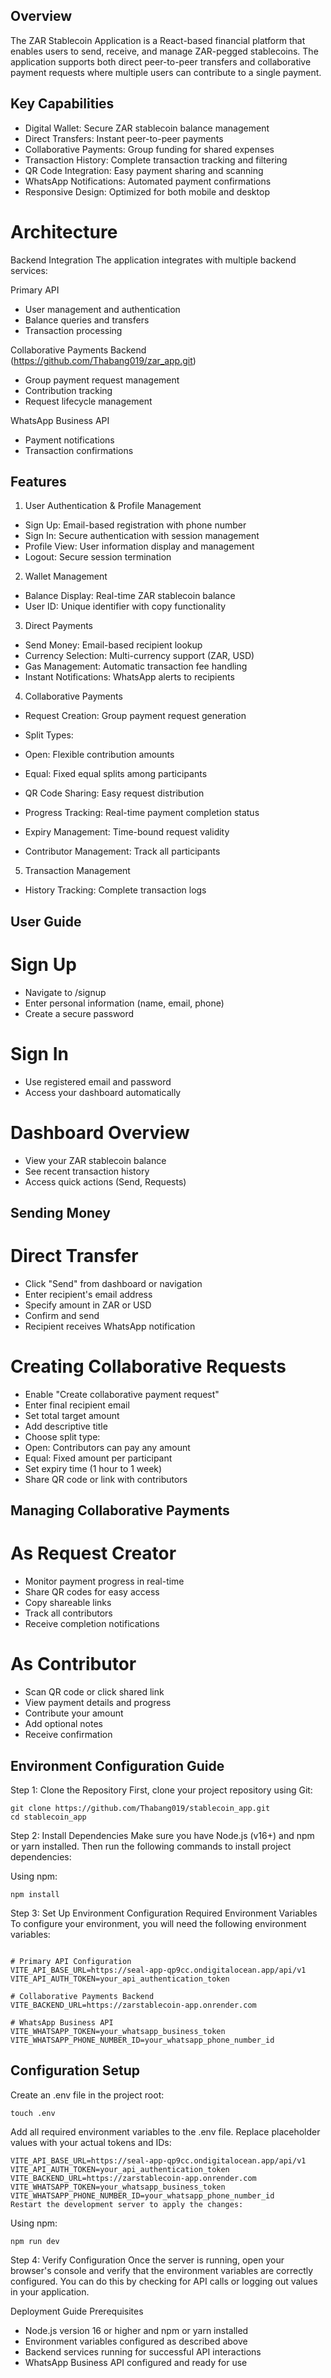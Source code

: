 ## Overview

The ZAR Stablecoin Application is a React-based financial platform that enables users to send, receive, and manage ZAR-pegged stablecoins. The application supports both direct peer-to-peer transfers and collaborative payment requests where multiple users can contribute to a single payment.

## Key Capabilities

- Digital Wallet: Secure ZAR stablecoin balance management
- Direct Transfers: Instant peer-to-peer payments
- Collaborative Payments: Group funding for shared expenses
- Transaction History: Complete transaction tracking and filtering
- QR Code Integration: Easy payment sharing and scanning
- WhatsApp Notifications: Automated payment confirmations
- Responsive Design: Optimized for both mobile and desktop

# Architecture

Backend Integration
The application integrates with multiple backend services:

Primary API
- User management and authentication
- Balance queries and transfers
- Transaction processing

Collaborative Payments Backend (https://github.com/Thabang019/zar_app.git)
- Group payment request management
- Contribution tracking
- Request lifecycle management

WhatsApp Business API
- Payment notifications
- Transaction confirmations

## Features

1. User Authentication & Profile Management

- Sign Up: Email-based registration with phone number
- Sign In: Secure authentication with session management
- Profile View: User information display and management
- Logout: Secure session termination

2. Wallet Management

- Balance Display: Real-time ZAR stablecoin balance
- User ID: Unique identifier with copy functionality

3. Direct Payments

- Send Money: Email-based recipient lookup
- Currency Selection: Multi-currency support (ZAR, USD)
- Gas Management: Automatic transaction fee handling
- Instant Notifications: WhatsApp alerts to recipients

4. Collaborative Payments

- Request Creation: Group payment request generation
- Split Types:

- Open: Flexible contribution amounts
- Equal: Fixed equal splits among participants

- QR Code Sharing: Easy request distribution
- Progress Tracking: Real-time payment completion status
- Expiry Management: Time-bound request validity
- Contributor Management: Track all participants

5. Transaction Management
- History Tracking: Complete transaction logs

## User Guide


# Sign Up
- Navigate to /signup
- Enter personal information (name, email, phone)
- Create a secure password


# Sign In
- Use registered email and password
- Access your dashboard automatically


# Dashboard Overview
- View your ZAR stablecoin balance
- See recent transaction history
- Access quick actions (Send, Requests)

## Sending Money

# Direct Transfer

- Click "Send" from dashboard or navigation
- Enter recipient's email address
- Specify amount in ZAR or USD
- Confirm and send
- Recipient receives WhatsApp notification

# Creating Collaborative Requests

- Enable "Create collaborative payment request"
- Enter final recipient email
- Set total target amount
- Add descriptive title
- Choose split type:
- Open: Contributors can pay any amount
- Equal: Fixed amount per participant
- Set expiry time (1 hour to 1 week)
- Share QR code or link with contributors

## Managing Collaborative Payments

# As Request Creator

- Monitor payment progress in real-time
- Share QR codes for easy access
- Copy shareable links
- Track all contributors
- Receive completion notifications

# As Contributor

- Scan QR code or click shared link
- View payment details and progress
- Contribute your amount
- Add optional notes
- Receive confirmation

## Environment Configuration Guide

Step 1: Clone the Repository
First, clone your project repository using Git:
```
git clone https://github.com/Thabang019/stablecoin_app.git
cd stablecoin_app

```
Step 2: Install Dependencies
Make sure you have Node.js (v16+) and npm or yarn installed. Then run the following commands to install project dependencies:

Using npm:
```
npm install
```

Step 3: Set Up Environment Configuration
Required Environment Variables
To configure your environment, you will need the following environment variables:
```

# Primary API Configuration
VITE_API_BASE_URL=https://seal-app-qp9cc.ondigitalocean.app/api/v1
VITE_API_AUTH_TOKEN=your_api_authentication_token

# Collaborative Payments Backend
VITE_BACKEND_URL=https://zarstablecoin-app.onrender.com

# WhatsApp Business API
VITE_WHATSAPP_TOKEN=your_whatsapp_business_token
VITE_WHATSAPP_PHONE_NUMBER_ID=your_whatsapp_phone_number_id
```

## Configuration Setup
Create an .env file in the project root:

```
touch .env
```

Add all required environment variables to the .env file. Replace placeholder values with your actual tokens and IDs:
```
VITE_API_BASE_URL=https://seal-app-qp9cc.ondigitalocean.app/api/v1
VITE_API_AUTH_TOKEN=your_api_authentication_token
VITE_BACKEND_URL=https://zarstablecoin-app.onrender.com
VITE_WHATSAPP_TOKEN=your_whatsapp_business_token
VITE_WHATSAPP_PHONE_NUMBER_ID=your_whatsapp_phone_number_id
Restart the development server to apply the changes:
```
Using npm:

```
npm run dev
```

Step 4: Verify Configuration
Once the server is running, open your browser's console and verify that the environment variables are correctly configured. You can do this by checking for API calls or logging out values in your application.

Deployment Guide
Prerequisites

- Node.js version 16 or higher and npm or yarn installed
- Environment variables configured as described above
- Backend services running for successful API interactions
- WhatsApp Business API configured and ready for use

